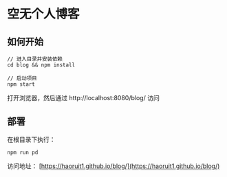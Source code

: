 # 空无个人博客

## 如何开始
```
// 进入目录并安装依赖
cd blog && npm install

// 启动项目
npm start
```
打开浏览器，然后通过 http://localhost:8080/blog/ 访问

## 部署
在根目录下执行：
```
npm run pd
```
访问地址：
[https://haoruit1.github.io/blog/](https://haoruit1.github.io/blog/)